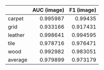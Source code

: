 |         |   AUC (image) |   F1 (image) |
|:--------|--------------:|-------------:|
| carpet  |      0.995987 |     0.99435  |
| grid    |      0.933166 |     0.917431 |
| leather |      0.998641 |     0.994595 |
| tile    |      0.978716 |     0.976471 |
| wood    |      0.992982 |     0.983051 |
| average |      0.979899 |     0.973179 |